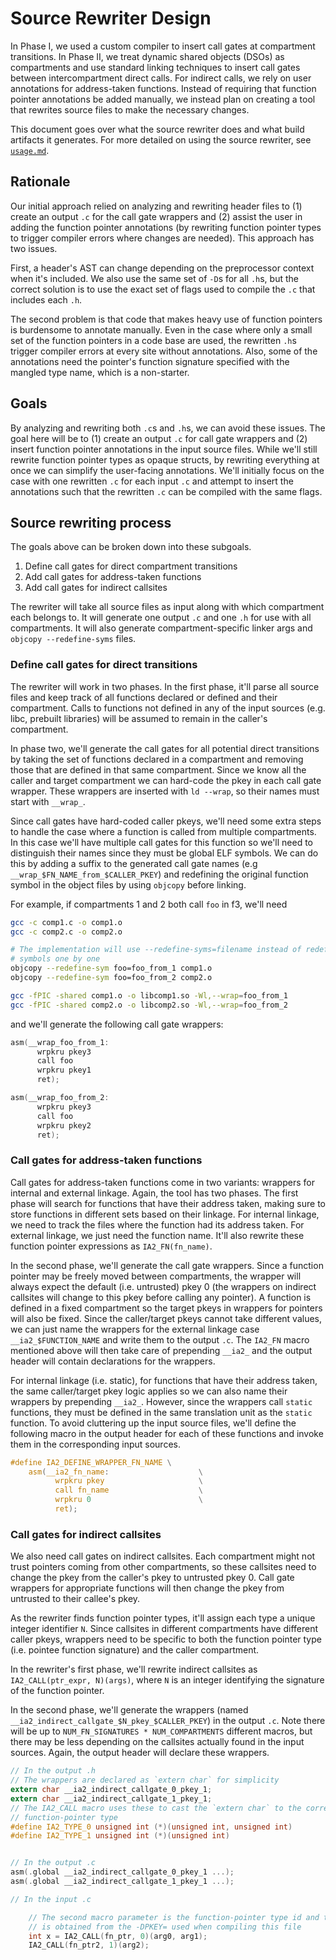 # Source Rewriter Design

In Phase I, we used a custom compiler to insert call gates at compartment
transitions. In Phase II, we treat dynamic shared objects (DSOs) as compartments
and use standard linking techniques to insert call gates between
intercompartment direct calls. For indirect calls, we rely on user annotations
for address-taken functions. Instead of requiring that function pointer
annotations be added manually, we instead plan on creating a tool that
rewrites source files to make the necessary changes.

This document goes over what the source rewriter does and what build artifacts
it generates. For more detailed on using the source rewriter, see [`usage.md`](usage.md).

## Rationale

Our initial approach relied on analyzing and rewriting header files to (1)
create an output `.c` for the call gate wrappers and (2) assist the user in
adding the function pointer annotations (by rewriting function pointer types to
trigger compiler errors where changes are needed). This approach has two issues.

First, a header's AST can change depending on the preprocessor context when it's
included. We also use the same set of `-D`s for all `.h`s, but the correct
solution is to use the exact set of flags used to compile the `.c` that
includes each `.h`.

The second problem is that code that makes heavy use of function pointers is
burdensome to annotate manually. Even in the case where only a small set of the
function pointers in a code base are used, the rewritten `.h`s trigger compiler
errors at every site without annotations. Also, some of the annotations need the
pointer's function signature specified with the mangled type name, which is a
non-starter.

## Goals

By analyzing and rewriting both `.c`s and `.h`s, we can avoid these issues. The
goal here will be to (1) create an output `.c` for call gate wrappers and (2)
insert function pointer annotations in the input source files. While we'll still
rewrite function pointer types as opaque structs, by rewriting everything at
once we can simplify the user-facing annotations. We'll initially focus on the
case with one rewritten `.c` for each input `.c` and attempt to insert the
annotations such that the rewritten `.c` can be compiled with the same flags.

## Source rewriting process

The goals above can be broken down into these subgoals.

1. Define call gates for direct compartment transitions
2. Add call gates for address-taken functions
3. Add call gates for indirect callsites

The rewriter will take all source files as input along with which compartment
each belongs to. It will generate one output `.c` and one `.h` for use with all
compartments. It will also generate compartment-specific linker args and
`objcopy --redefine-syms` files.

### Define call gates for direct transitions

The rewriter will work in two phases. In the first phase, it'll parse all source
files and keep track of all functions declared or defined and their
compartment. Calls to functions not defined in any of the input sources (e.g.
libc, prebuilt libraries) will be assumed to remain in the caller's compartment.

In phase two, we'll generate the call gates for all potential direct transitions
by taking the set of functions declared in a compartment and removing those that
are defined in that same compartment. Since we know all the caller and target
compartment we can hard-code the pkey in each call gate wrapper. These wrappers
are inserted with `ld --wrap`, so their names must start with `__wrap_`.

Since call gates have hard-coded caller pkeys, we'll need some extra steps to
handle the case where a function is called from multiple compartments. In this
case we'll have multiple call gates for this function so we'll need to
distinguish their names since they must be global ELF symbols. We can do this by
adding a suffix to the generated call gate names (e.g
`__wrap_$FN_NAME_from_$CALLER_PKEY`) and redefining the original function symbol
in the object files by using `objcopy` before linking.

For example, if compartments 1 and 2 both call `foo` in f3, we'll need

```sh
gcc -c comp1.c -o comp1.o
gcc -c comp2.c -o comp2.o

# The implementation will use --redefine-syms=filename instead of redefining
# symbols one by one
objcopy --redefine-sym foo=foo_from_1 comp1.o
objcopy --redefine-sym foo=foo_from_2 comp2.o

gcc -fPIC -shared comp1.o -o libcomp1.so -Wl,--wrap=foo_from_1
gcc -fPIC -shared comp2.o -o libcomp2.so -Wl,--wrap=foo_from_2
```

and we'll generate the following call gate wrappers:

```c
asm(__wrap_foo_from_1:
      wrpkru pkey3
      call foo
      wrpkru pkey1
      ret);

asm(__wrap_foo_from_2:
      wrpkru pkey3
      call foo
      wrpkru pkey2
      ret);
```

### Call gates for address-taken functions

Call gates for address-taken functions come in two variants: wrappers for
internal and external linkage. Again, the tool has two phases. The first phase
will search for functions that have their address taken, making sure to store
functions in different sets based on their linkage. For internal linkage, we need
to track the files where the function had its address taken. For external
linkage, we just need the function name. It'll also rewrite these function
pointer expressions as `IA2_FN(fn_name)`.

In the second phase, we'll generate the call gate wrappers. Since a function
pointer may be freely moved between compartments, the wrapper will always expect
the default (i.e. untrusted) pkey 0 (the wrappers on indirect callsites will
change to this pkey before calling any pointer). A function is defined in a
fixed compartment so the target pkeys in wrappers for pointers will also be
fixed. Since the caller/target pkeys cannot take different values, we can just
name the wrappers for the external linkage case `__ia2_$FUNCTION_NAME` and write
them to the output `.c`. The `IA2_FN` macro mentioned above will then take care
of prepending `__ia2_` and the output header will contain declarations for the
wrappers.

For internal linkage (i.e. static), for functions that have their address taken, the
same caller/target pkey logic applies so we can also name their wrappers by
prepending `__ia2_`. However, since the wrappers call `static` functions, they
must be defined in the same translation unit as the `static` function. To avoid
cluttering up the input source files, we'll define the following macro in the
output header for each of these functions and invoke them in the corresponding
input sources.

```c
#define IA2_DEFINE_WRAPPER_FN_NAME \
    asm(__ia2_fn_name:                    \
          wrpkru pkey                     \
          call fn_name                    \
          wrpkru 0                        \
          ret);
```

### Call gates for indirect callsites

We also need call gates on indirect callsites. Each compartment might not
trust pointers coming from other compartments, so these callsites need to change
the pkey from the caller's pkey to untrusted pkey 0. Call gate wrappers for
appropriate functions will then change the pkey from untrusted to their callee's
pkey.

As the rewriter finds function pointer types, it'll assign each type a unique
integer identifier `N`. Since callsites in different compartments have different
caller pkeys, wrappers need to be specific to both the function pointer type
(i.e. pointee function signature) and the caller compartment.

In the rewriter's first phase, we'll rewrite indirect callsites as
`IA2_CALL(ptr_expr, N)(args)`, where `N` is an integer identifying the signature
of the function pointer.

In the second phase, we'll generate the wrappers (named
`__ia2_indirect_callgate_$N_pkey_$CALLER_PKEY`) in the output `.c`. Note there
will be up to `NUM_FN_SIGNATURES * NUM_COMPARTMENTS` different macros, but there may
be less depending on the callsites actually found in the input sources. Again,
the output header will declare these wrappers.

```c
// In the output .h
// The wrappers are declared as `extern char` for simplicity
extern char __ia2_indirect_callgate_0_pkey_1;
extern char __ia2_indirect_callgate_1_pkey_1;
// The IA2_CALL macro uses these to cast the `extern char` to the correct
// function-pointer type
#define IA2_TYPE_0 unsigned int (*)(unsigned int, unsigned int)
#define IA2_TYPE_1 unsigned int (*)(unsigned int)


// In the output .c
asm(.global __ia2_indirect_callgate_0_pkey_1 ...);
asm(.global __ia2_indirect_callgate_1_pkey_1 ...);

// In the input .c

    // The second macro parameter is the function-pointer type id and the pkey
    // is obtained from the -DPKEY= used when compiling this file
    int x = IA2_CALL(fn_ptr, 0)(arg0, arg1);
    IA2_CALL(fn_ptr2, 1)(arg2);
```
